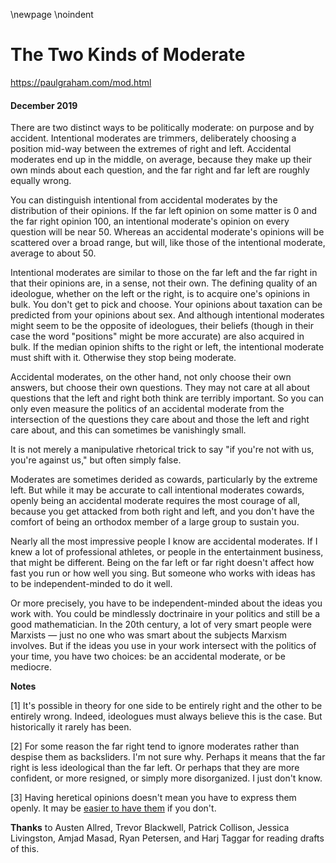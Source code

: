 \newpage
\noindent

The Two Kinds of Moderate
=========================


  

<https://paulgraham.com/mod.html>
  

#### December 2019


  

  

 There are two distinct ways to be politically moderate: on purpose
and by accident. Intentional moderates are trimmers, deliberately
choosing a position mid\-way between the extremes of right and left.
Accidental moderates end up in the middle, on average, because they
make up their own minds about each question, and the far right and
far left are roughly equally wrong.
   

  

 You can distinguish intentional from accidental moderates by the
distribution of their opinions. If the far left opinion on some
matter is 0 and the far right opinion 100, an intentional moderate's
opinion on every question will be near 50\. Whereas an accidental
moderate's opinions will be scattered over a broad range, but will,
like those of the intentional moderate, average to about 50\.
   

  

 Intentional moderates are similar to those on the far left and the
far right in that their opinions are, in a sense, not their own.
The defining quality of an ideologue, whether on the left or the
right, is to acquire one's opinions in bulk. You don't get to pick
and choose. Your opinions about taxation can be predicted from your
opinions about sex. And although intentional moderates
might seem to be the opposite of ideologues, their beliefs (though
in their case the word "positions" might be more accurate) are also
acquired in bulk. If the median opinion shifts to the right or left,
the intentional moderate must shift with it. Otherwise they stop
being moderate.
   

  

 Accidental moderates, on the other hand, not only choose their own
answers, but choose their own questions. They may not care at all
about questions that the left and right both think are terribly
important. So you can only even measure the politics of an accidental
moderate from the intersection of the questions they care about and
those the left and right care about, and this can
sometimes be vanishingly small.
   

  

 It is not merely a manipulative rhetorical trick to say "if you're
not with us, you're against us," but often simply false.
   

  

 Moderates are sometimes derided as cowards, particularly by 
the extreme left. But while it may be accurate to call intentional
moderates cowards, openly being an accidental moderate requires the
most courage of all, because you get attacked from both right and
left, and you don't have the comfort of being an orthodox member
of a large group to sustain you.
   

  

 Nearly all the most impressive people I know are accidental moderates.
If I knew a lot of professional athletes, or people in the entertainment
business, that might be different. Being on the far left or far
right doesn't affect how fast you run or how well you sing. But
someone who works with ideas has to be independent\-minded to do it
well.
   

  

 Or more precisely, you have to be independent\-minded about the ideas
you work with. You could be mindlessly doctrinaire in your politics
and still be a good mathematician. In the 20th century, a lot of
very smart people were Marxists — just no one who was smart about
the subjects Marxism involves. But if the ideas you use in your
work intersect with the politics of your time, you have two choices:
be an accidental moderate, or be mediocre.
   

  

  

  

  

  

  

  

  

  

  

  

**Notes** 
  

  

 \[1] It's possible in theory for one side to be entirely right and
the other to be entirely wrong. Indeed, ideologues must always
believe this is the case. But historically it rarely has been.
   

  

 \[2] For some reason the far right tend to ignore moderates rather
than despise them as backsliders. I'm not sure why. Perhaps it
means that the far right is less ideological than the far left. Or
perhaps that they are more confident, or more resigned, or simply
more disorganized. I just don't know.
   

  

 \[3] Having heretical opinions doesn't mean you have to express
them openly. It may be
 [easier to have them](https://paulgraham.com/say.html)
 if you don't.
   

  

**Thanks** 
 to Austen Allred, Trevor Blackwell, Patrick Collison, Jessica Livingston,
Amjad Masad, Ryan Petersen, and Harj Taggar for reading drafts of this.
   

  


